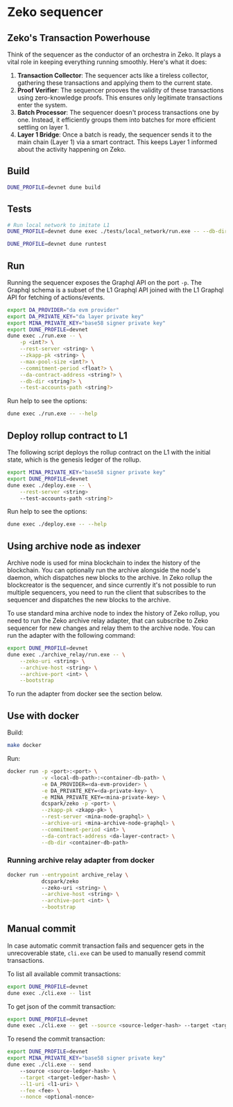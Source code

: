 # Zeko sequencer

## Zeko's Transaction Powerhouse

Think of the sequencer as the conductor of an orchestra in Zeko. It plays a vital role in keeping everything running smoothly. Here's what it does:

1. **Transaction Collector**: The sequencer acts like a tireless collector, gathering these transactions and applying them to the current state.
2. **Proof Verifier**: The sequencer prooves the validity of these transactions using zero-knowledge proofs. This ensures only legitimate transactions enter the system.
3. **Batch Processor**: The sequencer doesn't process transactions one by one. Instead, it efficiently groups them into batches for more efficient settling on layer 1.
4. **Layer 1 Bridge**: Once a batch is ready, the sequencer sends it to the main chain (Layer 1) via a smart contract. This keeps Layer 1 informed about the activity happening on Zeko.

## Build

```bash
DUNE_PROFILE=devnet dune build
```

## Tests

```bash
# Run local network to imitate L1
DUNE_PROFILE=devnet dune exec ./tests/local_network/run.exe -- --db-dir l1_db

DUNE_PROFILE=devnet dune runtest
```

## Run

Running the sequencer exposes the Graphql API on the port `-p`. The Graphql schema is a subset of the L1 Graphql API joined with the L1 Graphql API for fetching of actions/events.

```bash
export DA_PROVIDER="da evm provider"
export DA_PRIVATE_KEY="da layer private key"
export MINA_PRIVATE_KEY="base58 signer private key"
export DUNE_PROFILE=devnet
dune exec ./run.exe -- \
    -p <int?> \
    --rest-server <string> \
    --zkapp-pk <string> \
    --max-pool-size <int?> \
    --commitment-period <float?> \
    --da-contract-address <string?> \
    --db-dir <string?> \
    --test-accounts-path <string?>
```

Run help to see the options:

```bash
dune exec ./run.exe -- --help
```

## Deploy rollup contract to L1

The following script deploys the rollup contract on the L1 with the initial state, which is the genesis ledger of the rollup.

```bash
export MINA_PRIVATE_KEY="base58 signer private key"
export DUNE_PROFILE=devnet
dune exec ./deploy.exe -- \
    --rest-server <string>
    --test-accounts-path <string?>
```

Run help to see the options:

```bash
dune exec ./deploy.exe -- --help
```

## Using archive node as indexer

Archive node is used for mina blockchain to index the history of the blockchain. You can optionally run the archive alongside the node's daemon, which dispatches new blocks to the archive. In Zeko rollup the blockcreator is the sequencer, and since currently it's not possible to run multiple sequencers, you need to run the client that subscribes to the sequencer and dispatches the new blocks to the archive.

To use standard mina archive node to index the history of Zeko rollup, you need to run the Zeko archive relay adapter, that can subscribe to Zeko sequencer for new changes and relay them to the archive node.
You can run the adapter with the following command:

```bash
export DUNE_PROFILE=devnet
dune exec ./archive_relay/run.exe -- \
    --zeko-uri <string> \
    --archive-host <string> \
    --archive-port <int> \
    --bootstrap
```

To run the adapter from docker see the section below.

## Use with docker

Build:

```bash
make docker
```

Run:

```bash
docker run -p <port>:<port> \
           -v <local-db-path>:<container-db-path> \
           -e DA_PROVIDER=<da-evm-provider> \
           -e DA_PRIVATE_KEY=<da-private-key> \
           -e MINA_PRIVATE_KEY=<mina-private-key> \
           dcspark/zeko -p <port> \
           --zkapp-pk <zkapp-pk> \
           --rest-server <mina-node-graphql> \
           --archive-uri <mina-archive-node-graphql> \
           --commitment-period <int> \
           --da-contract-address <da-layer-contract> \
           --db-dir <container-db-path>
```

### Running archive relay adapter from docker

```bash
docker run --entrypoint archive_relay \
           dcspark/zeko
           --zeko-uri <string> \
           --archive-host <string> \
           --archive-port <int> \
           --bootstrap
```

## Manual commit

In case automatic commit transaction fails and sequencer gets in the unrecoverable state, `cli.exe` can be used to manually resend commit transactions.

To list all available commit transactions:

```bash
export DUNE_PROFILE=devnet
dune exec ./cli.exe -- list
```

To get json of the commit transaction:

```bash
export DUNE_PROFILE=devnet
dune exec ./cli.exe -- get --source <source-ledger-hash> --target <target-ledger-hash>
```

To resend the commit transaction:

```bash
export DUNE_PROFILE=devnet
export MINA_PRIVATE_KEY="base58 signer private key"
dune exec ./cli.exe -- send
    --source <source-ledger-hash> \
    --target <target-ledger-hash> \
    --l1-uri <l1-uri> \
    --fee <fee> \
    --nonce <optional-nonce>
```
